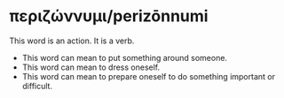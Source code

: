 # περιζώννυμι/perizōnnumi
This word is an action. It is a verb.

* This word can mean to put something around someone.
* This word can mean to dress oneself. 
* This word can mean to prepare oneself to do something important or difficult.
